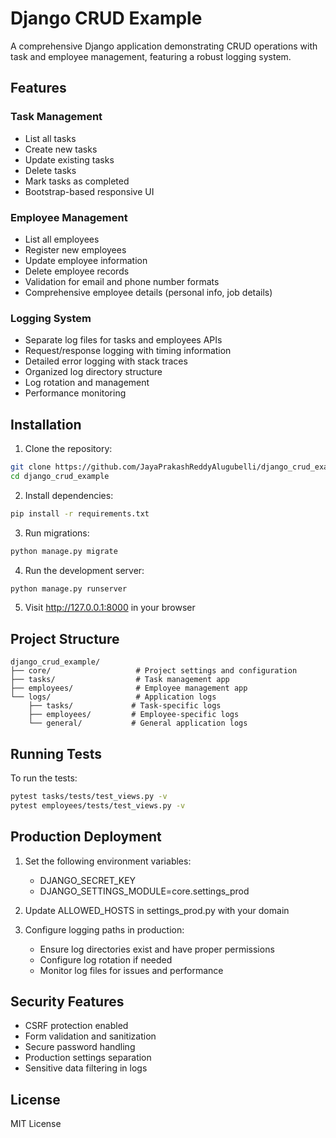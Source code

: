 # Django CRUD Example

A comprehensive Django application demonstrating CRUD operations with task and employee management, featuring a robust logging system.

## Features

### Task Management
- List all tasks
- Create new tasks
- Update existing tasks
- Delete tasks
- Mark tasks as completed
- Bootstrap-based responsive UI

### Employee Management
- List all employees
- Register new employees
- Update employee information
- Delete employee records
- Validation for email and phone number formats
- Comprehensive employee details (personal info, job details)

### Logging System
- Separate log files for tasks and employees APIs
- Request/response logging with timing information
- Detailed error logging with stack traces
- Organized log directory structure
- Log rotation and management
- Performance monitoring

## Installation
1. Clone the repository:
```bash
git clone https://github.com/JayaPrakashReddyAlugubelli/django_crud_example.git
cd django_crud_example
```

2. Install dependencies:
```bash
pip install -r requirements.txt
```

3. Run migrations:
```bash
python manage.py migrate
```

4. Run the development server:
```bash
python manage.py runserver
```

5. Visit http://127.0.0.1:8000 in your browser

## Project Structure
```
django_crud_example/
├── core/                   # Project settings and configuration
├── tasks/                  # Task management app
├── employees/              # Employee management app
└── logs/                   # Application logs
    ├── tasks/             # Task-specific logs
    ├── employees/         # Employee-specific logs
    └── general/           # General application logs
```

## Running Tests
To run the tests:
```bash
pytest tasks/tests/test_views.py -v
pytest employees/tests/test_views.py -v
```

## Production Deployment
1. Set the following environment variables:
   - DJANGO_SECRET_KEY
   - DJANGO_SETTINGS_MODULE=core.settings_prod

2. Update ALLOWED_HOSTS in settings_prod.py with your domain

3. Configure logging paths in production:
   - Ensure log directories exist and have proper permissions
   - Configure log rotation if needed
   - Monitor log files for issues and performance

## Security Features
- CSRF protection enabled
- Form validation and sanitization
- Secure password handling
- Production settings separation
- Sensitive data filtering in logs

## License
MIT License

